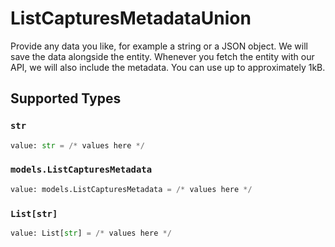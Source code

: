 # ListCapturesMetadataUnion

Provide any data you like, for example a string or a JSON object. We will save the data alongside the entity. Whenever
you fetch the entity with our API, we will also include the metadata. You can use up to approximately 1kB.


## Supported Types

### `str`

```python
value: str = /* values here */
```

### `models.ListCapturesMetadata`

```python
value: models.ListCapturesMetadata = /* values here */
```

### `List[str]`

```python
value: List[str] = /* values here */
```

